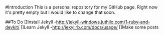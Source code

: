 #Introduction
This is a personal repository for my GitHub page. Right now it's pretty empty but I would like to change that soon. 

##To Do
[]Install Jekyll
	-http://jekyll-windows.juthilo.com/1-ruby-and-devkit/
[]Learn Jekyll
	-http://jekyllrb.com/docs/usage/
[]Make some posts
